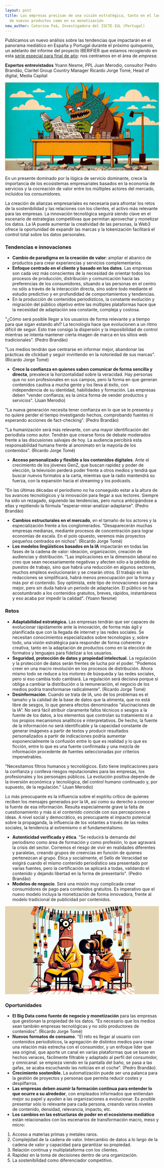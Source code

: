 ```yaml
---
layout: post
title: Las empresas precisan de una visión estratégica, tanto en el lanzamiento
  de nuevos productos como en su monetización
new_author: Caterina Foá, Investigadora del ISCTE-IUL (Portugal)
---
```

Publicamos un nuevo análisis sobre las tendencias que impactarán en el panorama mediático en España y Portugal durante el próximo quinquenio, un adelanto del informe del proyecto IBERIFIER que estamos recogiendo en esta [serie especial para final de año](https://mip.umh.es/blog/2023/12/09/especial-tendencias-innovaciones-ecosistema-mediatico-de-espana-y-portugal-2025-2030/): nos centramos en el área de *empresa*.

**Expertos entrevistados**
Yoann Nesme, PPL
Juan Merodio, consultor
Pedro Brandão, Claritel Group Country Manager
Ricardo Jorge Tomé, Head of digital, Media Capital

![](/images/001/empresa-1.jpg)

En un presente dominado por la lógica de servicio dominante, crece la importancia de los ecosistemas empresariales basados en la economía de servicios y la cocreación de valor entre los múltiples actores del mercado, incluidos los consumidores.

La creación de alianzas empresariales es necesaria para afrontar los retos de la sostenibilidad y las relaciones con los clientes, el activo más relevante para las empresas. La innovación tecnológica seguirá siendo clave en el escenario de estrategias competitivas que permitan aprovechar y monetizar los datos. La IA puede aumentar la creatividad de las personas, la Web3 ofrece la oportunidad de expandir las marcas y la tokenización facilitará el control total sobre los datos personales.



### Tendencias e innovaciones

* **Cambio de paradigma en la creación de valor**: ampliar el abanico de productos para crear experiencias y servicios complementarios.
* **Enfoque centrado en el cliente y basado en los datos**. Las empresas son cada vez más conscientes de la necesidad de orientar todos los procesos de producción, distribución y comunicación hacia las preferencias de los consumidores, situando a las personas en el centro no sólo a través de la interacción directa, sino sobre todo mediante el estudio predictivo y en profundidad de comportamientos y tendencias.
* En la producción de contenidos periodísticos, la constante evolución y migración del público objetivo entre las múltiples plataformas hace que la necesidad de adaptación sea constante, compleja y costosa.

"¿Cómo será posible llegar a los usuarios de forma relevante y a tiempo para que sigan estando ahí? La tecnología hace que evolucionen a un ritmo difícil de seguir. Esto trae consigo la dispersión y la imposibilidad de control mientras se intenta mantener cierta imagen de marca en los sitios web tradicionales”. (Pedro Brandão)

"Los medios tendrán que centrarse en informar mejor, abandonar las prácticas de clickbait y seguir invirtiendo en la notoriedad de sus marcas". (Ricardo Jorge Tomé)

* **Crece la confianza en quienes saben comunicar de forma sencilla y directa**, prevalece la horizontalidad sobre la veracidad. Hay personas que no son profesionales en sus campos, pero la forma en que generan contenidos cautiva a mucha gente y los lleva al éxito, con independencia de su identidad, habilidades y formación. Las empresas deben "vender confianza; es la única forma de vender productos y servicios". (Juan Merodio)

"La nueva generación necesita tener confianza en lo que se le presenta y no quiere perder el tiempo investigando hechos, comprobando fuentes ni esperando acciones de fact-checking". (Pedro Brandão)

"La humanización será más relevante, con una mayor identificación del periodista como autor. Tendrán que crearse foros de debate moderados frente a las discusiones salvajes de hoy. La audiencia percibirá esta responsabilidad humana frente al anonimato en la mayoría de los contenidos". (Ricardo Jorge Tomé)

* **Acceso personalizado y flexible a los contenidos digitales**. Ante el crecimiento de los jóvenes GenZ, que buscan rapidez y poder de elección, la televisión perderá poder frente a otros medios y tendrá que buscar nuevos formatos a la carta, mientras que la radio mantendrá su fuerza, con la expansión hacia el streaming y los podcasts.

"En las últimas décadas el periodismo no ha conseguido estar a la altura de los avances tecnológicos y la innovación para llegar a sus lectores. Siempre ha sido un rezagado, siguiendo las tendencias, pero nunca anticipándose a ellas y repitiendo la fórmula "esperar-mirar-analizar-adaptarse". (Pedro Brandão)

* **Cambios estructurales en el mercado**, en el tamaño de los actores y la especialización frente a los conglomerados. "Desaparecerán muchas empresas medianas, mediante procesos de concentración para lograr economías de escala. En el polo opuesto, veremos más proyectos pequeños centrados en nichos". (Ricardo Jorge Tomé)
* **Los modelos lingüísticos basados en la IA** impactarán en todas las fases de la cadena de valor: ideación, organización, creación de audiencias y distribución. "Las implicaciones en la dimensión laboral no creo que sean necesariamente negativas y afecten sólo a la pérdida de puestos de trabajo, sino que habrá una reducción en algunos sectores, muchos empleos evolucionarán y se crearán otros. El trabajo en las redacciones se simplificará, habrá menos preocupación por la forma y más por el contenido. Soy optimista, este tipo de innovaciones son para mejor, pero sin duda habrá un periodo de adaptación. El público se ha acostumbrado a los contenidos gratuitos, breves, rápidos, instantáneos y eso acaba por impedir la calidad". (Yoann Nesme)



### Retos

* **Adaptabilidad estratégica.** Las empresas tendrán que ser capaces de evolucionar rápidamente ante la innovación, de forma más ágil y planificada que con la llegada de internet y las redes sociales. Se necesitan conocimientos especializados sobre tecnologías y, sobre todo, una visión estratégica para responder de forma coherente y creativa, tanto en la adaptación de productos como en la elección de formatos y lenguajes para fidelizar a los usuarios.
* **Seguridad, protección de datos y propiedad intelectual.** La regulación y la protección de datos serán frentes de lucha por el poder. "Podemos creer en una macro revolución en los procesos de distribución. Ahora mismo todo se reduce a los motores de búsqueda y las redes sociales, pero si eso cambia todo cambiará. La regulación será decisiva porque si obliga a cambiar la distribución o la remuneración, el negocio de los medios podría transformarse radicalmente". (Ricardo Jorge Tomé)
* **Desinformación**. Cuando se trata de IA, uno de los problemas es el tamaño y la calidad de la base de datos que la alimenta, que no está libre de sesgos, lo que genera efectos denominados “alucinaciones de la IA”. No será fácil atribuir claramente fallos técnicos o sesgos a la fuente de los datos, a los elementos que controlan su tratamiento ni a los propios mecanismos analíticos e interpretativos. De hecho, la fuente de la información no será identificable y la capacidad constante de generar imágenes a partir de textos y producir resultados personalizados a partir de indicaciones podría aumentar exponencialmente la confusión entre lo que es realidad y lo que es ficción, entre lo que es una fuente confirmada y una mezcla de información procedente de fuentes seleccionadas por criterios impenetrables.

"Necesitamos filtros humanos y tecnológicos. Esto tiene implicaciones para la confianza y conlleva riesgos reputacionales para las empresas, los profesionales y los personajes públicos. La evolución positiva depende de la inversión económica y tecnológica, del control humano continuado y, por supuesto, de la regulación." (Juan Merodio)

Lo más preocupante es la influencia sobre el espíritu crítico de quienes reciben los mensajes generados por la IA, así como su derecho a conocer la fuente de esa información. Resulta especialmente grave la falta de cuestionamiento y más si el contenido coincide con sus percepciones e ideas. A nivel social y democrático, es preocupante el impacto potencial sobre la propaganda, la influencia de los votantes a través de las redes sociales, la tendencia al extremismo o el fundamentalismo.

* **Autenticidad verificada y ética**. "Se reducirá la demanda del periodismo como área de formación y como profesión, lo que agravará la crisis del sector. Corremos el riesgo de vivir en realidades diferentes y paralelas, creando grupos de creencias en función de quienes pertenezcan al grupo. Ética y socialmente, el Sello de Veracidad se exigirá cuando el mismo contenido periodístico sea presentado por varias fuentes, pero la certificación se aplicará a todas, validando el contenido y dejando libertad en la forma de presentarlo". (Pedro Brandão)
* **Modelos de negocio**. Será una misión muy complicada crear consumidores de pago para contenidos gratuitos. Es imperativo que el nuevo modelo incluya la monetización de forma innovadora, frente al modelo tradicional de publicidad por contenidos.

![](/images/001/empresa-2.jpg)

### Oportunidades

* **El Big Data como fuente de negocio y monetización** para las empresas que gestionan la propiedad de los datos. "Es necesario que los medios sean también empresas tecnológicas y no sólo productores de contenidos". (Ricardo Jorge Tomé)
* **Nuevos formatos de consumo**. "El reto es llegar al usuario con contenidos periodísticos, la agregación de distintos medios para crear una relación más estrecha con el consumidor, y un enfoque líder que sea original, que aporte un canal en varias plataformas que se base en hechos veraces, fácilmente filtrable y adaptado al perfil del consumidor, y omnicanal: se empieza viendo en la pantalla del baño, se pasa a las gafas, se acaba escuchando las noticias en el coche". (Pedro Brandão).
* **Crecimiento sostenible.** La automatización puede ser una palanca para la gestión de proyectos y personas que permita reducir costes y despilfarros.
* **Las empresas deben asumir la formación continua para entender lo que ocurre a su alrededor**, con empleados informados que entiendan mejor su papel y ayuden a las organizaciones a evolucionar. Es posible presentar sólo lo relevante para cada persona, creando varios niveles de contenido, densidad, relevancia, impacto, etc. 
* **Los cambios en las estructuras de poder en el ecosistema mediático** están relacionados con los escenarios de transformación macro, meso y micro:

1. Acceso a materias primas y metales raros.
2. Complejidad de la cadena de valor. Intercambio de datos a lo largo de la cadena de valor y capacidad para garantizar su propiedad.
3. Relación continua y multiplataforma con los clientes.
4. Rapidez en la toma de decisiones dentro de una organización.
5. La sostenibilidad como diferenciador competitivo.





<!--EndFragment-->
